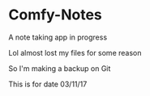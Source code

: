 # Comfy-Notes
A note taking app in progress

Lol almost lost my files for some reason

So I'm making a backup on Git

This is for date 03/11/17
